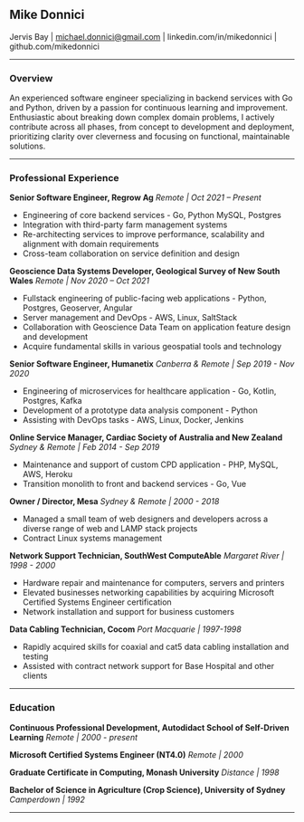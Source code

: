 ## Mike Donnici

Jervis Bay \| michael.donnici@gmail.com \| linkedin.com/in/mikedonnici \| github.com/mikedonnici

---

### Overview

An experienced software engineer specializing in backend services with Go and Python, driven by a passion for continuous
learning and improvement. Enthusiastic about breaking down complex domain problems, I actively contribute across all
phases, from concept to development and deployment, prioritizing clarity over cleverness and focusing on functional,
maintainable solutions.

---

### Professional Experience

**Senior Software Engineer, Regrow Ag**
*Remote | Oct 2021 – Present*

- Engineering of core backend services - Go, Python MySQL, Postgres
- Integration with third-party farm management systems
- Re-architecting services to improve performance, scalability and alignment with domain requirements
- Cross-team collaboration on service definition and design

**Geoscience Data Systems Developer, Geological Survey of New South Wales**
*Remote | Nov 2020 – Oct 2021*

- Fullstack engineering of public-facing web applications - Python, Postgres, Geoserver, Angular
- Server management and DevOps - AWS, Linux, SaltStack
- Collaboration with Geoscience Data Team on application feature design and development
- Acquire fundamental skills in various geospatial tools and technology

**Senior Software Engineer, Humanetix**
*Canberra & Remote | Sep 2019 - Nov 2020*

- Engineering of microservices for healthcare application - Go, Kotlin, Postgres, Kafka
- Development of a prototype data analysis component - Python
- Assisting with DevOps tasks - AWS, Linux, Docker, Jenkins

**Online Service Manager, Cardiac Society of Australia and New Zealand**
*Sydney & Remote | Feb 2014 - Sep 2019*

- Maintenance and support of custom CPD application - PHP, MySQL, AWS, Heroku
- Transition monolith to front and backend services - Go, Vue

**Owner / Director, Mesa**
*Sydney & Remote | 2000 - 2018*

- Managed a small team of web designers and developers across a diverse range of web and LAMP stack projects
- Contract Linux systems management

**Network Support Technician, SouthWest ComputeAble**
*Margaret River | 1998 - 2000*

- Hardware repair and maintenance for computers, servers and printers
- Elevated businesses networking capabilities by acquiring Microsoft Certified Systems Engineer certification
- Network installation and support for business customers

**Data Cabling Technician, Cocom**
*Port Macquarie | 1997-1998*

- Rapidly acquired skills for coaxial and cat5 data cabling installation and testing
- Assisted with contract network support for Base Hospital and other clients

---

### Education

**Continuous Professional Development, Autodidact School of Self-Driven Learning**
*Remote | 2000 - present*

**Microsoft Certified Systems Engineer (NT4.0)**
*Remote | 2000*

**Graduate Certificate in Computing, Monash University**
*Distance | 1998*

**Bachelor of Science in Agriculture (Crop Science), University of Sydney**
*Camperdown | 1992*

---
